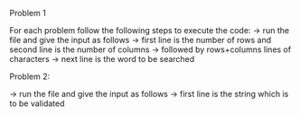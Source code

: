 Problem 1

For each problem follow the following steps to execute the code:
-> run the file and give the input as follows 
-> first line is the number of rows and second line is the number of columns 
-> followed by rows+columns lines of characters
-> next line is the word to be searched
 
 
 Problem 2:
 
 -> run the file and give the input as follows 
 -> first line is the string which is to be validated
